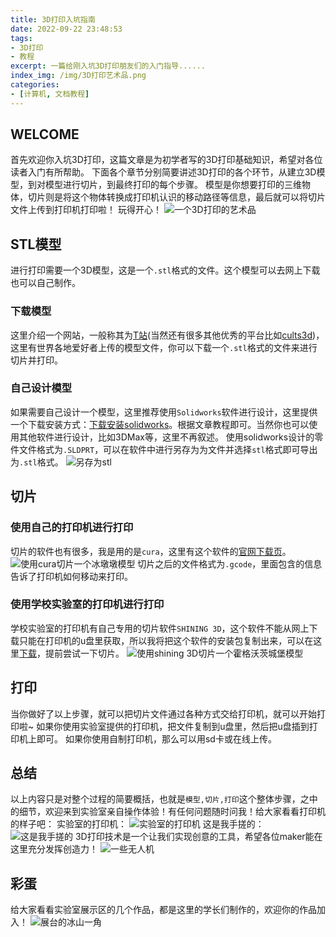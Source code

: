 ```yaml
---
title: 3D打印入坑指南
date: 2022-09-22 23:48:53
tags:
- 3D打印
- 教程
excerpt: 一篇给刚入坑3D打印朋友们的入门指导......
index_img: /img/3D打印艺术品.png
categories: 
- [计算机, 文档教程]
---
```

## WELCOME
首先欢迎你入坑3D打印，这篇文章是为初学者写的3D打印基础知识，希望对各位读者入门有所帮助。
下面各个章节分别简要讲述3D打印的各个环节，从建立3D模型，到对模型进行切片，到最终打印的每个步骤。
模型是你想要打印的三维物体，切片则是将这个物体转换成打印机认识的移动路径等信息，最后就可以将切片文件上传到打印机打印啦！
玩得开心！
![一个3D打印的艺术品](3D打印艺术品.png)
## STL模型
进行打印需要一个3D模型，这是一个`.stl`格式的文件。这个模型可以去网上下载也可以自己制作。
### 下载模型
这里介绍一个网站，一般称其为[T站](https://www.thingiverse.com/ "T站")(当然还有很多其他优秀的平台比如[cults3d](https://cults3d.com/ "cults3d"))，这里有世界各地爱好者上传的模型文件，你可以下载一个`.stl`格式的文件来进行切片并打印。
### 自己设计模型
如果需要自己设计一个模型，这里推荐使用`Solidworks`软件进行设计，这里提供一个下载安装方式：[下载安装solidworks](https://mp.weixin.qq.com/s/-xcww_HDaxx9MxwU9QDGeA)。根据文章教程即可。当然你也可以使用其他软件进行设计，比如3DMax等，这里不再叙述。
使用solidworks设计的零件文件格式为`.SLDPRT`，可以在软件中进行另存为为文件并选择`stl`格式即可导出为`.stl`格式。
![另存为stl](另存为stl.png)
## 切片
### 使用自己的打印机进行打印
切片的软件也有很多，我是用的是`cura`，这里有这个软件的[官网下载页](https://ultimaker.cn/Ultimaker-cura-software/Download)。
![使用cura切片一个冰墩墩模型](cura.png)
切片之后的文件格式为`.gcode`，里面包含的信息告诉了打印机如何移动来打印。
###  使用学校实验室的打印机进行打印
学校实验室的打印机有自己专用的切片软件`SHINING 3D`，这个软件不能从网上下载只能在打印机的u盘里获取，所以我将把这个软件的安装包复制出来，可以在这里[下载](https://cr.triority.cn/f/LRHZ/SHINING_Setup_5.2.6.exe)，提前尝试一下切片。
![使用shining 3D切片一个霍格沃茨城堡模型](Shining_3D.png)
## 打印
当你做好了以上步骤，就可以把切片文件通过各种方式交给打印机，就可以开始打印啦~
如果你使用实验室提供的打印机，把文件复制到u盘里，然后把u盘插到打印机上即可。
如果你使用自制打印机，那么可以用sd卡或在线上传。
## 总结
以上内容只是对整个过程的简要概括，也就是`模型,切片,打印`这个整体步骤，之中的细节，欢迎来到实验室亲自操作体验！有任何问题随时问我！给大家看看打印机的样子吧：
实验室的打印机：
![实验室的打印机](实验室提供的打印机.jpg)
这是我手搓的：
![这是我手搓的](自制打印机.jpg)
3D打印技术是一个让我们实现创意的工具，希望各位maker能在这里充分发挥创造力！
![一些无人机](创造力！.jpg)
## 彩蛋
给大家看看实验室展示区的几个作品，都是这里的学长们制作的，欢迎你的作品加入！
![展台的冰山一角](展示.jpg)